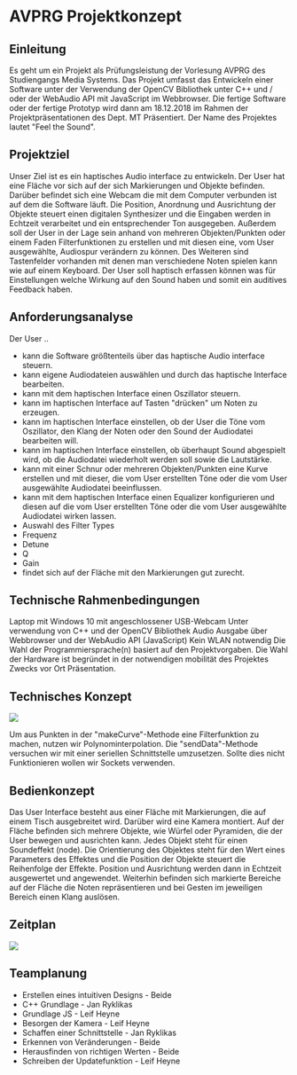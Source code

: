 AVPRG Projektkonzept
====================

Einleitung
----------

Es geht um ein Projekt als Prüfungsleistung der Vorlesung AVPRG des Studiengangs Media Systems.
Das Projekt umfasst das Entwickeln einer Software unter der Verwendung der OpenCV Bibliothek unter C++ und / oder der WebAudio API mit JavaScript im Webbrowser.
Die fertige Software oder der fertige Prototyp wird dann am 18.12.2018 im Rahmen der Projektpräsentationen des Dept. MT Präsentiert.
Der Name des Projektes lautet "Feel the Sound".

Projektziel
-----------

Unser Ziel ist es ein haptisches Audio interface zu entwickeln.
Der User hat eine Fläche vor sich auf der sich Markierungen und Objekte befinden.
Darüber befindet sich eine Webcam die mit dem Computer verbunden ist auf dem die Software läuft.
Die Position, Anordnung und Ausrichtung der Objekte steuert einen digitalen Synthesizer und die Eingaben werden in Echtzeit verarbeitet und ein entsprechender Ton ausgegeben.
Außerdem soll der User in der Lage sein anhand von mehreren Objekten/Punkten oder einem Faden Filterfunktionen zu erstellen und mit diesen eine, vom User ausgewählte, Audiospur verändern zu können.
Des Weiteren sind Tastenfelder vorhanden mit denen man verschiedene Noten spielen kann wie auf einem Keyboard.
Der User soll haptisch erfassen können was für Einstellungen welche Wirkung auf den Sound haben und somit ein auditives Feedback haben.

Anforderungsanalyse
-------------------

Der User ..
-   kann die Software größtenteils über das haptische Audio interface steuern.
-   kann eigene Audiodateien auswählen und durch das haptische Interface bearbeiten.
-   kann mit dem haptischen Interface einen Oszillator steuern.
-   kann im haptischen Interface auf Tasten "drücken" um Noten zu erzeugen.
-   kann im haptischen Interface einstellen, ob der User die Töne vom Oszillator, den Klang der Noten oder den Sound der Audiodatei bearbeiten will.
-   kann im haptischen Interface einstellen, ob überhaupt Sound abgespielt wird, ob die Audiodatei wiederholt werden soll sowie die Lautstärke.
-   kann mit einer Schnur oder mehreren Objekten/Punkten eine Kurve erstellen und mit dieser, die vom User erstellten Töne oder die vom User ausgewählte Audiodatei beeinflussen.
-   kann mit dem haptischen Interface einen Equalizer konfigurieren und diesen auf die vom User erstellten Töne oder die vom User ausgewählte Audiodatei wirken lassen.
-   Auswahl des Filter Types
-   Frequenz
-   Detune
-   Q
-   Gain
-   findet sich auf der Fläche mit den Markierungen gut zurecht.

Technische Rahmenbedingungen
----------------------------

Laptop mit Windows 10 mit angeschlossener USB-Webcam
Unter verwendung von C++ und der OpenCV Bibliothek
Audio Ausgabe über Webbrowser und der WebAudio API (JavaScript)
Kein WLAN notwendig
Die Wahl der Programmiersprache(n) basiert auf den Projektvorgaben.
Die Wahl der Hardware ist begründet in der notwendigen mobilität des Projektes Zwecks vor Ort Präsentation.

Technisches Konzept
-------------------
![](https://lh5.googleusercontent.com/0zdj5botM56gcdoncz68f8zQKuFmEzIcAe2t5kGe2qpUxHJ0IPfuprE-iDyMWN7-GppgHkhEUlny_sRk_xNb6YnS2ojgSRAL-LHFN1EJMTDrVzWnTcMT2rGkneui5RBD3zlZky5H)

Um aus Punkten in der "makeCurve"-Methode eine Filterfunktion zu machen, nutzen wir Polynominterpolation.
Die "sendData"-Methode versuchen wir mit einer seriellen Schnittstelle umzusetzen.
Sollte dies nicht Funktionieren wollen wir Sockets verwenden.

Bedienkonzept
-------------

Das User Interface besteht aus einer Fläche mit Markierungen, die auf einem Tisch ausgebreitet wird. Darüber wird eine Kamera montiert.
Auf der Fläche befinden sich mehrere Objekte, wie Würfel oder Pyramiden, die der User bewegen und ausrichten kann.
Jedes Objekt steht für einen Soundeffekt (node). Die Orientierung des Objektes steht für den Wert eines Parameters des Effektes und die Position der Objekte steuert die Reihenfolge der Effekte.
Position und Ausrichtung werden dann in Echtzeit ausgewertet und angewendet.
Weiterhin befinden sich markierte Bereiche auf der Fläche die Noten repräsentieren und bei Gesten im jeweiligen Bereich einen Klang auslösen.

Zeitplan
--------
![](https://lh3.googleusercontent.com/hosDGRpYhONH8O9levmUPlmhYf1PDrsaT8ix1aDtVwNIfTwrW4nnNJ4MJjFWFFbbc5a6IWpjdw2SqDMc6TppeezjsPICMS9__xywhsiTZwwMh1GdaMQ0LQjUtVHWbKCZtZhMFPFn)

Teamplanung
-----------

- Erstellen eines intuitiven Designs - Beide
- C++ Grundlage - Jan Ryklikas
- Grundlage JS - Leif Heyne
- Besorgen der Kamera - Leif Heyne
- Schaffen einer Schnittstelle - Jan Ryklikas
- Erkennen von Veränderungen - Beide
- Herausfinden von richtigen Werten - Beide
- Schreiben der Updatefunktion - Leif Heyne

